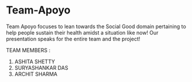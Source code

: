 # Team-Apoyo
Team Apoyo focuses to lean towards the Social Good domain pertaining to help people sustain their health amidst a situation like now!
Our presentation speaks for the entire team and the project!

TEAM MEMBERS :
1. ASHITA SHETTY
2. SURYASHANKAR DAS
3. ARCHIT SHARMA

